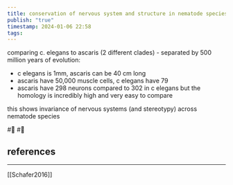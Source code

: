 ```yaml
---
title: conservation of nervous system and structure in nematode species
publish: "true"
timestamp: 2024-01-06 22:58
tags:
---
```

comparing c. elegans to ascaris (2 different clades) - separated by 500 million years of evolution:
- c elegans is 1mm, ascaris can be 40 cm long
- ascaris have 50,000 muscle cells, c elegans have 79
- ascaris have 298 neurons compared to 302 in c elegans but the homology is incredibly high and very easy to compare

this shows invariance of nervous systems (and stereotypy) across nematode species

#🥚 #🌱 
## references
---
[[Schafer2016]]